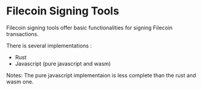 # Filecoin Signing Tools

Filecoin signing tools offer basic functionalities for signing Filecoin transactions.

There is several implementations :
 * Rust
 * Javascript (pure javascript and wasm)

Notes: The pure javascript implementaion is less complete than the rust and wasm one.